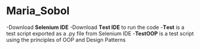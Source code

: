 # Maria_Sobol
-Download **Selenium IDE**
-Download **Тest IDE** to run the code
-**Тest** is a test script exported as a .py file from Selenium IDE
-**TestOOP** is a test script using the principles of OOP and Design Patterns
